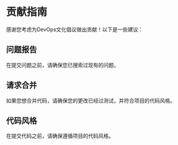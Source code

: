 # 贡献指南

感谢您考虑为DevOps文化倡议做出贡献！以下是一些建议：

## 问题报告
在提交问题之前，请确保您已搜索过现有的问题。

## 请求合并
如果您想合并代码，请确保您的更改已经过测试，并符合项目的代码风格。

## 代码风格
在提交代码之前，请确保遵循项目的代码风格。

